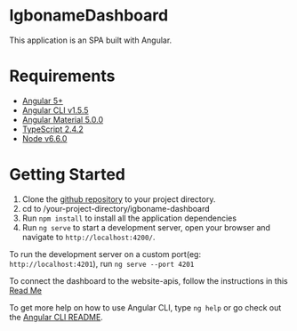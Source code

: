 # IgbonameDashboard

This application is an SPA built with Angular.

# Requirements
- [Angular 5+](https://angular.io)
- [Angular CLI v1.5.5](https://github.com/angular/angular-cli)
- [Angular Material 5.0.0](https://github.com/angular/material2)
- [TypeScript 2.4.2](https://www.typescriptlang.org/)
- [Node v6.6.0](https://nodejs.org/en/blog/release/v6.6.0/)

# Getting Started

1. Clone the [github repository](git@github.com:IgboName/igboname-dashboard.git) to your project directory.
2. cd to /your-project-directory/igboname-dashboard
3. Run `npm install` to install all the application dependencies
4. Run `ng serve` to start a development server, open your browser and navigate to `http://localhost:4200/`.

To run the development server on a custom port(eg: `http://localhost:4201`), run `ng serve --port 4201`

To connect the dashboard to the website-apis, follow the instructions in this [Read Me](https://github.com/Yorubaname/yorubaname-website)

To get more help on how to use Angular CLI, type `ng help` or go check out the [Angular CLI README](https://github.com/angular/angular-cli/blob/master/README.md).